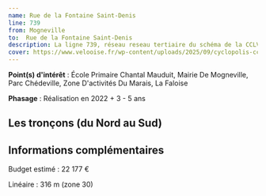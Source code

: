 ```yaml
---
name: Rue de la Fontaine Saint-Denis
line: 739
from: Mogneville
to:  Rue de la Fontaine Saint-Denis 
description: La ligne 739, réseau reseau tertiaire du schéma de la CCLVD (tronçon 139) concerne Mogneville - Rue de la Fontaine Saint-Denis
cover: https://www.velooise.fr/wp-content/uploads/2025/09/cyclopolis-cclvd-139.jpg
---
```


**Point(s) d'intérêt** : École Primaire Chantal Mauduit, Mairie De Mogneville, Parc Chédeville, Zone D'activités Du Marais, La Faloise

**Phasage** : Réalisation en 2022 + 3 - 5 ans

## Les tronçons (du Nord au Sud)

## Informations complémentaires

Budget estimé :  22 177 € 

Linéaire : 316 m (zone 30)

